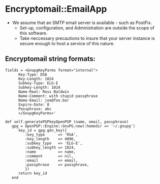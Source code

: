 # Encryptomail::EmailApp

* We assume that an SMTP email server is available - such as PostFix. 
    * Set-up, configuration, and Administration are outside the scope of this software. 
    * Take neccessary precautions to insure that your server instance is secure enough to host a service of this nature.

## Encryptomail string formats:
```
fields = <GnupgKeyParms format="internal">
      Key-Type: DSA
      Key-Length: 1024
      Subkey-Type: ELG-E
      Subkey-Length: 1024
      Name-Real: Ross Baldwin
      Name-Comment: with stupid passphrase
      Name-Email: joe@foo.bar
      Expire-Date: 0
      Passphrase: abc
      </GnupgKeyParms>'
      
def self.generatePGPkeyOpenPGP (name, email, passphrase)
   gpg = OpenPGP::Engine::GnuPG.new(:homedir => '~/.gnupg')
      key_id = gpg.gen_key({
         :key_type      => 'RSA',
         :key_length    => 4096,
         :subkey_type   => 'ELG-E',
         :subkey_length => 1024,
         :name          => name,
         :comment       => nil,
         :email         => email,
         :passphrase    => passphrase,
         })
      return key_id
   end
```
